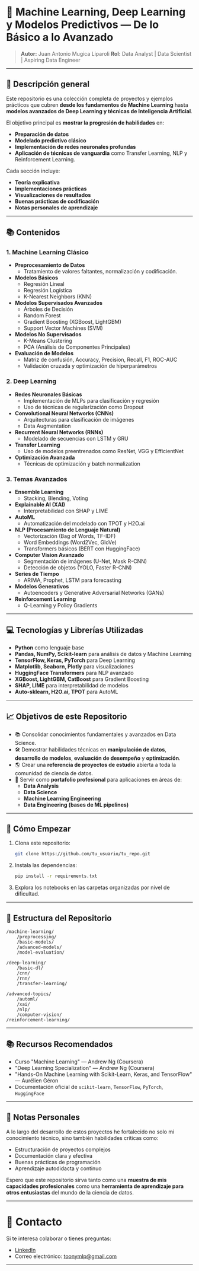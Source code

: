 # 🧠 Machine Learning, Deep Learning y Modelos Predictivos — De lo Básico a lo Avanzado

> **Autor:** Juan Antonio Mugica Liparoli 
> **Rol:** Data Analyst | Data Scientist | Aspiring Data Engineer  

---

## 🚀 Descripción general

Este repositorio es una colección completa de proyectos y ejemplos prácticos que cubren **desde los fundamentos de Machine Learning** hasta **modelos avanzados de Deep Learning y técnicas de Inteligencia Artificial**.

El objetivo principal es **mostrar la progresión de habilidades** en:
- **Preparación de datos**
- **Modelado predictivo clásico**
- **Implementación de redes neuronales profundas**
- **Aplicación de técnicas de vanguardia** como Transfer Learning, NLP y Reinforcement Learning.

Cada sección incluye:
- **Teoría explicativa**
- **Implementaciones prácticas**
- **Visualizaciones de resultados**
- **Buenas prácticas de codificación**
- **Notas personales de aprendizaje**

---

## 📚 Contenidos

### 1. Machine Learning Clásico
- **Preprocesamiento de Datos**
  - Tratamiento de valores faltantes, normalización y codificación.
- **Modelos Básicos**
  - Regresión Lineal
  - Regresión Logística
  - K-Nearest Neighbors (KNN)
- **Modelos Supervisados Avanzados**
  - Árboles de Decisión
  - Random Forest
  - Gradient Boosting (XGBoost, LightGBM)
  - Support Vector Machines (SVM)
- **Modelos No Supervisados**
  - K-Means Clustering
  - PCA (Análisis de Componentes Principales)
- **Evaluación de Modelos**
  - Matriz de confusión, Accuracy, Precision, Recall, F1, ROC-AUC
  - Validación cruzada y optimización de hiperparámetros

### 2. Deep Learning
- **Redes Neuronales Básicas**
  - Implementación de MLPs para clasificación y regresión
  - Uso de técnicas de regularización como Dropout
- **Convolutional Neural Networks (CNNs)**
  - Arquitecturas para clasificación de imágenes
  - Data Augmentation
- **Recurrent Neural Networks (RNNs)**
  - Modelado de secuencias con LSTM y GRU
- **Transfer Learning**
  - Uso de modelos preentrenados como ResNet, VGG y EfficientNet
- **Optimización Avanzada**
  - Técnicas de optimización y batch normalization

### 3. Temas Avanzados
- **Ensemble Learning**
  - Stacking, Blending, Voting
- **Explainable AI (XAI)**
  - Interpretabilidad con SHAP y LIME
- **AutoML**
  - Automatización del modelado con TPOT y H2O.ai
- **NLP (Procesamiento de Lenguaje Natural)**
  - Vectorización (Bag of Words, TF-IDF)
  - Word Embeddings (Word2Vec, GloVe)
  - Transformers básicos (BERT con HuggingFace)
- **Computer Vision Avanzado**
  - Segmentación de imágenes (U-Net, Mask R-CNN)
  - Detección de objetos (YOLO, Faster R-CNN)
- **Series de Tiempo**
  - ARIMA, Prophet, LSTM para forecasting
- **Modelos Generativos**
  - Autoencoders y Generative Adversarial Networks (GANs)
- **Reinforcement Learning**
  - Q-Learning y Policy Gradients

---

## 💻 Tecnologías y Librerías Utilizadas
- **Python** como lenguaje base
- **Pandas, NumPy, Scikit-learn** para análisis de datos y Machine Learning
- **TensorFlow, Keras, PyTorch** para Deep Learning
- **Matplotlib, Seaborn, Plotly** para visualizaciones
- **HuggingFace Transformers** para NLP avanzado
- **XGBoost, LightGBM, CatBoost** para Gradient Boosting
- **SHAP, LIME** para interpretabilidad de modelos
- **Auto-sklearn, H2O.ai, TPOT** para AutoML

---

## 📈 Objetivos de este Repositorio

- 📚 Consolidar conocimientos fundamentales y avanzados en Data Science.
- 🛠️ Demostrar habilidades técnicas en **manipulación de datos**, **desarrollo de modelos**, **evaluación de desempeño** y **optimización**.
- 🌎 Crear una **referencia de proyectos de estudio** abierta a toda la comunidad de ciencia de datos.
- 💼 Servir como **portafolio profesional** para aplicaciones en áreas de:
  - **Data Analysis**
  - **Data Science**
  - **Machine Learning Engineering**
  - **Data Engineering (bases de ML pipelines)**

---

## 🚀 Cómo Empezar

1. Clona este repositorio:
   ```bash
   git clone https://github.com/tu_usuario/tu_repo.git
   ```
2. Instala las dependencias:
   ```bash
   pip install -r requirements.txt
   ```
3. Explora los notebooks en las carpetas organizadas por nivel de dificultad.

---

## 🧩 Estructura del Repositorio
```plaintext
/machine-learning/
    /preprocessing/
    /basic-models/
    /advanced-models/
    /model-evaluation/

/deep-learning/
    /basic-dl/
    /cnn/
    /rnn/
    /transfer-learning/

/advanced-topics/
    /automl/
    /xai/
    /nlp/
    /computer-vision/
/reinforcement-learning/
```

---

## 📚 Recursos Recomendados
- Curso "Machine Learning" — Andrew Ng (Coursera)
- "Deep Learning Specialization" — Andrew Ng (Coursera)
- "Hands-On Machine Learning with Scikit-Learn, Keras, and TensorFlow" — Aurélien Géron
- Documentación oficial de `scikit-learn`, `TensorFlow`, `PyTorch`, `HuggingFace`

---

## 🌟 Notas Personales

A lo largo del desarrollo de estos proyectos he fortalecido no solo mi conocimiento técnico, sino también habilidades críticas como:
- Estructuración de proyectos complejos
- Documentación clara y efectiva
- Buenas prácticas de programación
- Aprendizaje autodidacta y continuo

Espero que este repositorio sirva tanto como una **muestra de mis capacidades profesionales** como una **herramienta de aprendizaje para otros entusiastas** del mundo de la ciencia de datos.

---

# 📩 Contacto
Si te interesa colaborar o tienes preguntas:
- [LinkedIn](https://www.linkedin.com/in/juan-antonio-mugica/)
- Correo electrónico: toonymlp@gmail.com

---
